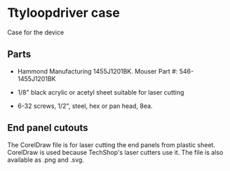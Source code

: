 # Ttyloopdriver case
Case for the device

## Parts

- Hammond Manufacturing 1455J1201BK. Mouser Part #: 546-1455J1201BK

- 1/8" black acrylic or acetyl sheet suitable for laser cutting

- 6-32 screws, 1/2", steel, hex or pan head, 8ea.

## End panel cutouts

The CorelDraw file is for laser cutting the end panels from plastic
sheet. CorelDraw is used because TechShop's laser cutters use it.
The file is also available as .png and .svg.
